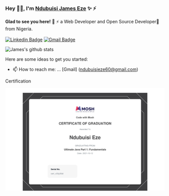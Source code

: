 ### Hey 👋🏽, I'm [Ndubuisi James Eze](https://ndblaze.github.io/portfolio/) ✨ ⚡

**Glad to see you here!** :star_struck: ⚡ a Web Developer and Open Source Developer🚀 from Nigeria. <br> <br>
[![Linkedin Badge](https://img.shields.io/badge/-JamesEze-blue?style=social&logo=Linkedin&logoColor=blue&link=https://www.linkedin.com/in/ndubuisieze/)](https://www.linkedin.com/in/ndubuisieze/)
[![Gmail Badge](https://img.shields.io/badge/-GMail-c14438?style=social&logo=Gmail&logoColor=red&link=mailto:ndubuisieze60@gmail.com)](mailto:ndubuisieze60@gmail.com)

<!-- [![Twitter Badge](http://img.shields.io/badge/-@swapnilsparsh-1ca0f1?style=social&logo=twitter&logoColor=blue&link=https://twitter.com/swapnilsparsh)](https://twitter.com/swapnilsparsh)  -->

![James's github stats](https://github-readme-stats.vercel.app/api?username=Ndblaze&show_icons=true&hide_border=true)

Here are some ideas to get you started:

- 📫 How to reach me: ... [Gmail] (ndubuisieze60@gmail.com)

Certification

![](images/Java.jpg)

<!--
**Ndblaze/Ndblaze** is a ✨ _special_ ✨ repository because its `README.md` (this file) appears on your GitHub profile.

Here are some ideas to get you started:

- 🔭 I’m currently working on ...
- 🌱 I’m currently learning ...
- 👯 I’m looking to collaborate on ...
- 🤔 I’m looking for help with ...
- 💬 Ask me about ...
- 📫 How to reach me: ...
- 😄 Pronouns: ...
- ⚡ Fun fact: ...
  -->
